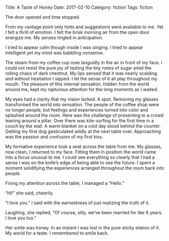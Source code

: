 Title: A Taste of Honey
Date: 2017-02-10
Category: fiction
Tags: fiction

The door opened and time stopped.

From my vantage point only hints and suggestions were available to me.  Yet I
felt a thrill of emotion.  I felt the brisk morning air from the open door
energize me.  My senses tingled in anticipation.

I tried to appear calm though inside I was singing.  I tried to appear
intelligent yet my mind was babbling nonsense.  

The steam from my coffee cup rose languidly in the air in front of my face.  I
could not resist the pure joy of tasting the tiny notes of sugar amid the
roiling chaos of dark chestnut.  My lips sensed that it was nearly scalding and
without hesitation I sipped.  I let the sense of it all play throughout my
mouth.  The pleasure of this internal sensation, hidden from the world around
me, kept my rapturous attention for the long moments as I waited.

My eyes had a clarity that my vision lacked.  A spot.  Removing my glasses
transformed the world into sensation.  The people of the coffee shop were no
longer people, but feelings and experiences turned into color and splashed
around the room.  Here was the challenge of presenting to a crowd leaning
around a pillar.  Over there was kite-surfing for the first time in a couch by
the wall.  A warm blanket on a cold day stood behind the counter.  Getting my
first dog gesticulated wildly at the next table over.  Approaching was the
passion and confusion of my first kiss.

My formative experience took a seat across the table from me.  My glasses, now
clean, I returned to my face.  Fitting them in position the world came into a
focus unusual to me.  I could see everything so clearly that I had a sense I
was on the knife’s edge of being able to see the future.  I spent a moment
solidifying the experiences arranged throughout the room back into people.

Fixing my attention across the table, I managed a “Hello.”

“Hi!” she said, cheerily.

“I love you.” I said with the earnestness of just realizing the truth of it.

Laughing, she replied, “Of course, silly, we’ve been married for like 6 years.
I love you too.”

Her smile was honey.  In an instant I was lost in the pure sticky elation of
it.  My world for a taste.  I remembered to smile back.
